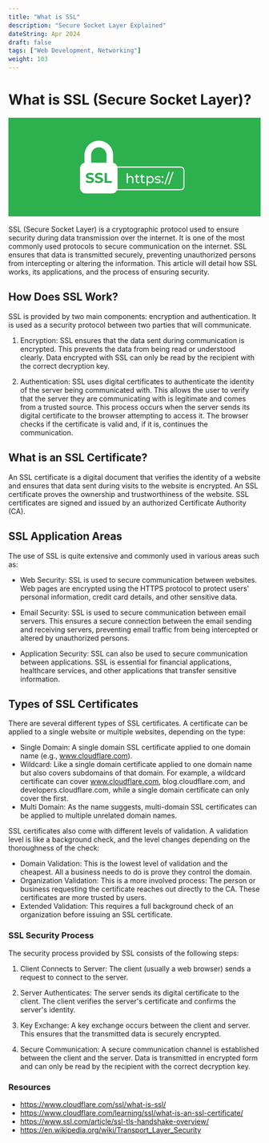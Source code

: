 ```yaml
---
title: "What is SSL"
description: "Secure Socket Layer Explained"
dateString: Apr 2024
draft: false
tags: ["Web Development, Networking"]
weight: 103
---
```


# What is SSL (Secure Socket Layer)?

![](https://raw.githubusercontent.com/tyfnacici/tyfnacici/main/static/blog/what-is-ssl/ssl.jpg)

SSL (Secure Socket Layer) is a cryptographic protocol used to ensure security during data transmission over the internet. It is one of the most commonly used protocols to secure communication on the internet. SSL ensures that data is transmitted securely, preventing unauthorized persons from intercepting or altering the information. This article will detail how SSL works, its applications, and the process of ensuring security.

## How Does SSL Work?

SSL is provided by two main components: encryption and authentication. It is used as a security protocol between two parties that will communicate.

1. Encryption: SSL ensures that the data sent during communication is encrypted. This prevents the data from being read or understood clearly. Data encrypted with SSL can only be read by the recipient with the correct decryption key.

2. Authentication: SSL uses digital certificates to authenticate the identity of the server being communicated with. This allows the user to verify that the server they are communicating with is legitimate and comes from a trusted source. This process occurs when the server sends its digital certificate to the browser attempting to access it. The browser checks if the certificate is valid and, if it is, continues the communication.

## What is an SSL Certificate?

An SSL certificate is a digital document that verifies the identity of a website and ensures that data sent during visits to the website is encrypted. An SSL certificate proves the ownership and trustworthiness of the website. SSL certificates are signed and issued by an authorized Certificate Authority (CA).

## SSL Application Areas

The use of SSL is quite extensive and commonly used in various areas such as:

- Web Security: SSL is used to secure communication between websites. Web pages are encrypted using the HTTPS protocol to protect users' personal information, credit card details, and other sensitive data.

- Email Security: SSL is used to secure communication between email servers. This ensures a secure connection between the email sending and receiving servers, preventing email traffic from being intercepted or altered by unauthorized persons.

- Application Security: SSL can also be used to secure communication between applications. SSL is essential for financial applications, healthcare services, and other applications that transfer sensitive information.

## Types of SSL Certificates

There are several different types of SSL certificates. A certificate can be applied to a single website or multiple websites, depending on the type:

- Single Domain: A single domain SSL certificate applied to one domain name (e.g., www.cloudflare.com).
- Wildcard: Like a single domain certificate applied to one domain name but also covers subdomains of that domain. For example, a wildcard certificate can cover www.cloudflare.com, blog.cloudflare.com, and developers.cloudflare.com, while a single domain certificate can only cover the first.
- Multi Domain: As the name suggests, multi-domain SSL certificates can be applied to multiple unrelated domain names.

SSL certificates also come with different levels of validation. A validation level is like a background check, and the level changes depending on the thoroughness of the check:

- Domain Validation: This is the lowest level of validation and the cheapest. All a business needs to do is prove they control the domain.
- Organization Validation: This is a more involved process: The person or business requesting the certificate reaches out directly to the CA. These certificates are more trusted by users.
- Extended Validation: This requires a full background check of an organization before issuing an SSL certificate.

### SSL Security Process

The security process provided by SSL consists of the following steps:

1. Client Connects to Server: The client (usually a web browser) sends a request to connect to the server.

2. Server Authenticates: The server sends its digital certificate to the client. The client verifies the server's certificate and confirms the server's identity.

3. Key Exchange: A key exchange occurs between the client and server. This ensures that the transmitted data is securely encrypted.

4. Secure Communication: A secure communication channel is established between the client and the server. Data is transmitted in encrypted form and can only be read by the recipient with the correct decryption key.


### Resources

- https://www.cloudflare.com/ssl/what-is-ssl/
- https://www.cloudflare.com/learning/ssl/what-is-an-ssl-certificate/
- https://www.ssl.com/article/ssl-tls-handshake-overview/
- https://en.wikipedia.org/wiki/Transport_Layer_Security